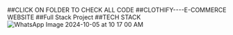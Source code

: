 ##CLICK ON FOLDER TO CHECK ALL CODE
##CLOTHIFY----E-COMMERCE WEBSITE
##Full Stack Project 
##TECH STACK
![WhatsApp Image 2024-10-05 at 10 17 00 AM](https://github.com/user-attachments/assets/b541e125-94b2-464c-b54b-456573846732)
